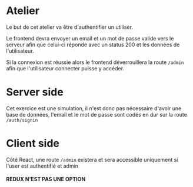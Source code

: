 # Atelier
Le but de cet atelier va être d'authentifier un utiliser.

Le frontend devra envoyer un email et un mot de passe valide vers le serveur afin que celui-ci réponde avec un status 200 et les données de l'utilisateur.

Si la connexion est réussie alors le frontend déverrouillera la route `/admin` afin que l'utilisateur connecter puisse y accéder.

# Server side
Cet exercice est une simulation, il n'est donc pas nécessaire d'avoir une base de données, l'email et le mot de passe sont codés en dur sur la route `/auth/signin`

# Client side
Côté React, une route `/admin` existera et sera accessible uniquement si l'user est authentifié et admin

#### REDUX N'EST PAS UNE OPTION